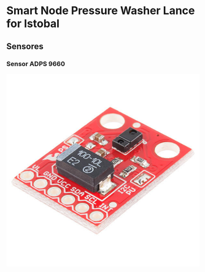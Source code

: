 # Smart Node Pressure Washer Lance for Istobal

## Sensores
### Sensor ADPS 9660

![](resources/img/adps9660.jpg)



